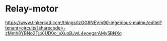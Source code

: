 # Relay-motor
https://www.tinkercad.com/things/lzOG8NEVm90-ingenious-maimu/editel?tenant=circuits?sharecode=-zMmh8YBNo2Tjo0UD0o_eXuoBJwL4eoegsrAMy5BNXo
